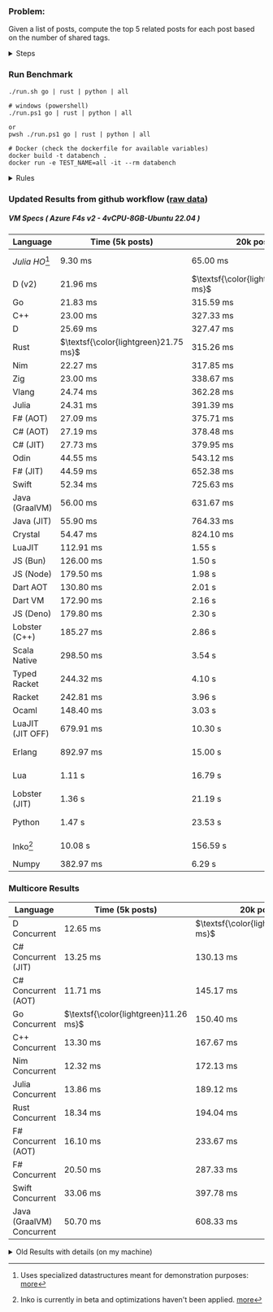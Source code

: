 ### Problem:

Given a list of posts, compute the top 5 related posts for each post based on the number of shared tags.

<details>
<summary> Steps </summary>

-   Read the posts JSON file.
-   Iterate over the posts and populate a map containing: `tag -> List<int>`, with the int representing the post index of each post with that tag.
-   Iterate over the posts and for each post:
    -   Create a map: `PostIndex -> int` to track the number of shared tags
    -   For each tag, Iterate over the posts that have that tag
    -   For each post, increment the shared tag count in the map.
-   Sort the related posts by the number of shared tags.
-   Write the top 5 related posts for each post to a new JSON file.
</details>

### Run Benchmark

```
./run.sh go | rust | python | all

# windows (powershell)
./run.ps1 go | rust | python | all

or
pwsh ./run.ps1 go | rust | python | all

# Docker (check the dockerfile for available variables)
docker build -t databench .
docker run -e TEST_NAME=all -it --rm databench
```

<details>
<summary> Rules </summary>

<h3>No:</h3>

-   FFI (including assembly inlining)
-   Unsafe code blocks
-   Custom benchmarking
-   Disabling runtime checks (bounds etc)
-   Specific hardware targeting
-   SIMD for single threaded solutions
-   Hardcoding number of posts
-   Lazy evaluation (Unless results are computed at runtime and timed)
-   Computation Caching

<h3>Must:</h3>

-   Support up to 100,000 posts
-   Support UTF8 strings
-   Parse json at runtime
-   Support up to 100 tags
-   Represent tags as strings
-   Be production ready
-   Use less than 8GB of memory
</details>

### Updated Results from github workflow ([raw data](https://github.com/jinyus/related_post_gen/blob/main/raw_results.md))

##### VM Specs ( Azure F4s v2 - 4vCPU-8GB-Ubuntu 22.04 )

| Language         | Time (5k posts)                       | 20k posts                              | 60k posts                           | Total     |
| ---------------- | ------------------------------------- | -------------------------------------- | ----------------------------------- | --------- |
| _Julia HO_[^1] | 9.30 ms | 65.00 ms | 169.33 ms | 243.63 ms |
| D (v2) | 21.96 ms | $\textsf{\color{lightgreen}259.01 ms}$ | $\textsf{\color{lightgreen}2.14 s}$ | 2.42 s |
| Go | 21.83 ms | 315.59 ms | 2.74 s | 3.08 s |
| C++ | 23.00 ms | 327.33 ms | 2.80 s | 3.15 s |
| D | 25.69 ms | 327.47 ms | 2.81 s | 3.16 s |
| Rust | $\textsf{\color{lightgreen}21.75 ms}$ | 315.26 ms | 2.83 s | 3.16 s |
| Nim | 22.27 ms | 317.85 ms | 2.86 s | 3.20 s |
| Zig | 23.00 ms | 338.67 ms | 3.02 s | 3.39 s |
| Vlang | 24.74 ms | 362.28 ms | 3.16 s | 3.54 s |
| Julia | 24.31 ms | 391.39 ms | 3.21 s | 3.62 s |
| F# (AOT) | 27.09 ms | 375.71 ms | 3.25 s | 3.65 s |
| C# (AOT) | 27.19 ms | 378.48 ms | 3.28 s | 3.69 s |
| C# (JIT) | 27.73 ms | 379.95 ms | 3.30 s | 3.70 s |
| Odin | 44.55 ms | 543.12 ms | 4.74 s | 5.32 s |
| F# (JIT) | 44.59 ms | 652.38 ms | 5.71 s | 6.41 s |
| Swift | 52.34 ms | 725.63 ms | 6.23 s | 7.01 s |
| Java (GraalVM) | 56.00 ms | 631.67 ms | 6.56 s | 7.25 s |
| Java (JIT) | 55.90 ms | 764.33 ms | 6.66 s | 7.48 s |
| Crystal | 54.47 ms | 824.10 ms | 7.18 s | 8.06 s |
| LuaJIT | 112.91 ms | 1.55 s | 12.22 s | 13.88 s |
| JS (Bun) | 126.00 ms | 1.50 s | 12.62 s | 14.25 s |
| JS (Node) | 179.50 ms | 1.98 s | 17.59 s | 19.75 s |
| Dart AOT | 130.80 ms | 2.01 s | 17.89 s | 20.03 s |
| Dart VM | 172.90 ms | 2.16 s | 18.57 s | 20.90 s |
| JS (Deno) | 179.80 ms | 2.30 s | 21.44 s | 23.91 s |
| Lobster (C++) | 185.27 ms | 2.86 s | 26.59 s | 29.63 s |
| Scala Native | 298.50 ms | 3.54 s | 30.09 s | 33.93 s |
| Typed Racket | 244.32 ms | 4.10 s | 33.32 s | 37.66 s |
| Racket | 242.81 ms | 3.96 s | 35.50 s | 39.70 s |
| Ocaml | 148.40 ms | 3.03 s | 38.01 s | 41.19 s |
| LuaJIT (JIT OFF) | 679.91 ms | 10.30 s | 91.36 s | 102.34 s |
| Erlang | 892.97 ms | 15.00 s | 141.13 s | 157.03 s |
| Lua | 1.11 s | 16.79 s | 150.47 s | 168.37 s |
| Lobster (JIT) | 1.36 s | 21.19 s | 186.26 s | 208.81 s |
| Python | 1.47 s | 23.53 s | 215.46 s | 240.46 s |
| Inko[^2] | 10.08 s | 156.59 s | 1398.50 s | 1565.18 s |
| Numpy | 382.97 ms | 6.29 s | OOM | N/A |

### Multicore Results

| Language       | Time (5k posts) | 20k posts        | 60k posts        | Total     |
| -------------- | --------------- | ---------------- | ---------------- | --------- |
| D Concurrent | 12.65 ms | $\textsf{\color{lightgreen}119.09 ms}$ | $\textsf{\color{lightgreen}890.29 ms}$ | 1.02 s |
| C# Concurrent (JIT) | 13.25 ms | 130.13 ms | 1.03 s | 1.18 s |
| C# Concurrent (AOT) | 11.71 ms | 145.17 ms | 1.22 s | 1.37 s |
| Go Concurrent | $\textsf{\color{lightgreen}11.26 ms}$ | 150.40 ms | 1.28 s | 1.44 s |
| C++ Concurrent | 13.30 ms | 167.67 ms | 1.41 s | 1.59 s |
| Nim Concurrent | 12.32 ms | 172.13 ms | 1.48 s | 1.66 s |
| Julia Concurrent | 13.86 ms | 189.12 ms | 1.47 s | 1.67 s |
| Rust Concurrent | 18.34 ms | 194.04 ms | 1.53 s | 1.75 s |
| F# Concurrent (AOT) | 16.10 ms | 233.67 ms | 2.04 s | 2.29 s |
| F# Concurrent | 20.50 ms | 287.33 ms | 2.44 s | 2.75 s |
| Swift Concurrent | 33.06 ms | 397.78 ms | 3.44 s | 3.87 s |
| Java (GraalVM) Concurrent | 50.70 ms | 608.33 ms | 4.03 s | 4.68 s |

<details>
<summary> Old Results with details (on my machine) </summary>

| Language   | Processing Time | Total (+ I/O) | Details                                                                                                                                                                                                                                                                                         |
| ---------- | --------------- | ------------- | ----------------------------------------------------------------------------------------------------------------------------------------------------------------------------------------------------------------------------------------------------------------------------------------------- |
| Rust       | -               | 4.5s          | Initial                                                                                                                                                                                                                                                                                         |
| Rust v2    | -               | 2.60s         | Replace std HashMap with fxHashMap by [phazer99](https://www.reddit.com/r/rust/comments/16plgok/comment/k1rtr4x/?utm_source=share&utm_medium=web2x&context=3)                                                                                                                                   |
| Rust v3    | -               | 1.28s         | Preallocate and reuse map and unstable sort by [vdrmn](https://www.reddit.com/r/rust/comments/16plgok/comment/k1rzo7g/?utm_source=share&utm_medium=web2x&context=3) and [Darksonn](https://www.reddit.com/r/rust/comments/16plgok/comment/k1rzwdx/?utm_source=share&utm_medium=web2x&context=3) |
| Rust v4    | -               | 0.13s         | Use Post index as key instead of Pointer and Binary Heap by [RB5009](https://www.reddit.com/r/rust/comments/16plgok/comment/k1s5ea0/?utm_source=share&utm_medium=web2x&context=3)                                                                                                               |
| Rust v5    | 38ms            | 52ms          | Rm hashing from loop and use vec[count] instead of map[index]count by RB5009                                                                                                                                                                                                                    |
| Rust v6    | 23ms            | 36ms          | Optimized Binary Heap Ops by [scottlamb](https://github.com/jinyus/related_post_gen/pull/12)                                                                                                                                                                                                    |
| Rust Rayon | 9ms             | 22ms          | Parallelize by [masmullin2000](https://github.com/jinyus/related_post_gen/pull/4)                                                                                                                                                                                                               |
| Rust Rayon | 8ms             | 22ms          | Remove comparison out of hot loop                                                                                                                                                                                                                                                               |
| ⠀          | ⠀               | ⠀             | ⠀                                                                                                                                                                                                                                                                                               |
| Go         | -               | 1.5s          | Initial                                                                                                                                                                                                                                                                                         |
| Go v2      | -               | 80ms          | Add rust optimizations                                                                                                                                                                                                                                                                          |
| Go v3      | 56ms            | 70ms          | Use goccy/go-json                                                                                                                                                                                                                                                                               |
| Go v3      | 34ms            | 55ms          | Use generic binaryheap by [DrBlury](https://github.com/jinyus/related_post_gen/pull/7)                                                                                                                                                                                                          |
| Go v4      | 26ms            | 50ms          | Replace binary heap with custom priority queue                                                                                                                                                                                                                                                  |
| Go v5      | 20ms            | 43ms          | Remove comparison out of hot loop                                                                                                                                                                                                                                                               |
| Go Con     | 10ms            | 33ms          | Go concurrency by [tirprox](https://github.com/jinyus/related_post_gen/pull/17) and [DrBlury](https://github.com/jinyus/related_post_gen/pull/8)                                                                                                                                                |
| Go Con v2  | 5ms             | 29ms          | Use arena, use waitgroup, rm binheap by [DrBlury](https://github.com/jinyus/related_post_gen/pull/20)                                                                                                                                                                                           |
| ⠀          | ⠀               | ⠀             | ⠀                                                                                                                                                                                                                                                                                               |
| Python     | -               | 7.81s         | Initial                                                                                                                                                                                                                                                                                         |
| Python v2  | 1.35s           | 1.53s         | Add rust optimizations by [dave-andersen](https://github.com/jinyus/related_post_gen/pull/10)                                                                                                                                                                                                   |
| Numpy      | 0.57s           | 0.85s         | Numpy implementation by [Copper280z](https://github.com/jinyus/related_post_gen/pull/11)                                                                                                                                                                                                        |
| ⠀          | ⠀               | ⠀             | ⠀                                                                                                                                                                                                                                                                                               |
| Crystal    | 50ms            | 96ms          | Inital w/ previous optimizations                                                                                                                                                                                                                                                                |
| Crystal v2 | 33ms            | 72ms          | Replace binary heap with custom priority queue                                                                                                                                                                                                                                                  |
| ⠀          | ⠀               | ⠀             | ⠀                                                                                                                                                                                                                                                                                               |
| Odin       | 110ms           | 397ms         | Ported from golang code                                                                                                                                                                                                                                                                         |
| Odin v2    | 104ms           | 404ms         | Remove comparison out of hot loop                                                                                                                                                                                                                                                               |
| ⠀          | ⠀               | ⠀             | ⠀                                                                                                                                                                                                                                                                                               |
| Dart VM    | 125ms           | 530ms         | Ported from golang code                                                                                                                                                                                                                                                                         |
| Dart bin   | 274ms           | 360ms         | Compiled executable                                                                                                                                                                                                                                                                             |
| ⠀          | ⠀               | ⠀             | ⠀                                                                                                                                                                                                                                                                                               |
| Vlang      | 339ms           | 560ms         | Ported from golang code                                                                                                                                                                                                                                                                         |
| ⠀          | ⠀               | ⠀             | ⠀                                                                                                                                                                                                                                                                                               |
| Zig        | 80ms            | 110ms         | Provided by [akhildevelops](https://github.com/jinyus/related_post_gen/pull/30)                                                                                                                                                                                                                 |

</details>

[^1]: Uses specialized datastructures meant for demonstration purposes: [more](https://github.com/LilithHafner/Jokes/tree/main/SuperDataStructures.jl)
[^2]: Inko is currently in beta and optimizations haven't been applied. [more](https://github.com/jinyus/related_post_gen/pull/440#issuecomment-1816583612)